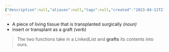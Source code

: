 ```yaml
---
{"description":null,"aliases":null,"tags":null,"created":"2023-04-11T21:26:42","updated":"2023-07-15T21:33:04","title":"graft","dg-publish":true,"permalink":"/docs/graft/","dgPassFrontmatter":true}
---
```


- A piece of living tissue that is transplanted surgically *(noun)*
- insert or transplant as a graft *(verb)*

> The two functions take in a LinkedList and **grafts** its contents into ours.
